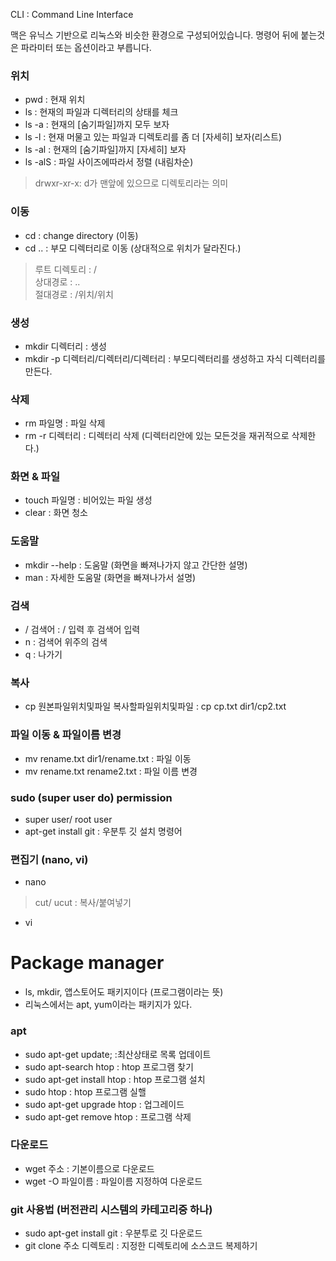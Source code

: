 CLI : Command Line Interface

맥은 유닉스 기반으로 리눅스와 비슷한 환경으로 구성되어있습니다.
명령어 뒤에 붙는것은 파라미터 또는 옵션이라고 부릅니다.

### 위치
- pwd : 현재 위치 
- ls : 현재의 파일과 디렉터리의 상태를 체크
- ls -a : 현재의 [숨기파일]까지 모두 보자
- ls -l : 현재 머물고 있는 파일과 디렉토리를 좀 더 [자세히] 보자(리스트)
- ls -al : 현재의 [숨기파일]까지 [자세히] 보자
- ls -alS : 파일 사이즈에따라서 정렬 (내림차순)

> drwxr-xr-x: d가 맨앞에 있으므로 디렉토리라는 의미

### 이동
- cd : change directory (이동)
- cd .. : 부모 디렉터리로 이동 (상대적으로 위치가 달라진다.)
> 루트 디렉토리 : /  <br>
> 상대경로 : ..  <br>
> 절대경로 : /위치/위치

### 생성
- mkdir 디렉터리 : 생성
- mkdir -p 디렉터리/디렉터리/디렉터리 : 부모디렉터리를 생성하고 자식 디렉터리를 만든다.

### 삭제
- rm 파일명 : 파일 삭제
- rm -r 디렉터리 : 디렉터리 삭제 (디렉터리안에 있는 모든것을 재귀적으로 삭제한다.)

### 화면 & 파일
- touch 파일명 : 비어있는 파일 생성
- clear : 화면 청소

### 도움말
- mkdir --help : 도움말 (화면을 빠져나가지 않고 간단한 설명)
- man : 자세한 도움말 (화면을 빠져나가서 설명)

### 검색
- / 검색어 : / 입력 후 검색어 입력
- n : 검색어 위주의 검색
- q : 나가기

### 복사
- cp 원본파일위치및파일 복사할파일위치및파일 : cp cp.txt dir1/cp2.txt 

### 파일 이동 & 파일이름 변경
- mv rename.txt dir1/rename.txt  : 파일 이동
- mv rename.txt rename2.txt : 파일 이름 변경

### sudo (super user do) permission 
- super user/ root user
- apt-get install git : 우분투 깃 설치 명령어

### 편집기 (nano, vi)
- nano
> cut/ ucut : 복사/붙여넣기
- vi 

# Package manager
- ls, mkdir, 앱스토어도 패키지이다 (프로그램이라는 뜻)
- 리눅스에서는 apt, yum이라는 패키지가 있다.

### apt
- sudo apt-get update; :최산상태로 목록 업데이트 
- sudo apt-search htop : htop 프로그램 찾기
- sudo apt-get install htop : htop 프로그램 설치
- sudo htop : htop 프로그램 실핼
- sudo apt-get upgrade htop : 업그레이드
- sudo apt-get remove htop : 프로그램 삭제

### 다운로드
- wget 주소 : 기본이름으로 다운로드
- wget -O 파일이름 : 파일이름 지정하여 다운로드

### git 사용법 (버전관리 시스템의 카테고리중 하나)
- sudo apt-get install git : 우분투로 깃 다운로드
- git clone 주소 디렉토리 : 지정한 디렉토리에 소스코드 복제하기
